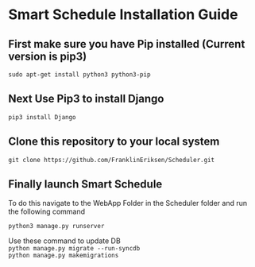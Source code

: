 # Smart Schedule Installation Guide

## First make sure you have Pip installed (Current version is pip3)

```sudo apt-get install python3 python3-pip```

## Next Use Pip3 to install Django

```pip3 install Django```

## Clone this repository to your local system

```git clone https://github.com/FranklinEriksen/Scheduler.git```

## Finally launch Smart Schedule 

To do this navigate to the WebApp Folder in the Scheduler folder and run the following command

```python3 manage.py runserver```

Use these command to update DB <br/>
```python manage.py migrate --run-syncdb ```<br/>
```python manage.py makemigrations```

